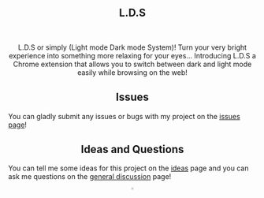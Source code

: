 <h2 align="center">L.D.S</h2>
<!-- ![L D S](https://user-images.githubusercontent.com/99421749/210633383-6cc703d0-af83-43df-b008-7281ccea1046.png) -->

<br/>
<p align="center">L.D.S or simply (Light mode Dark mode System)! Turn your very bright experience into something more relaxing for your eyes...
Introducing L.D.S a Chrome extension that allows you to switch between dark and light mode easily while browsing on the web!
</p>

<h2 align="center">Issues</h2>

You can gladly submit any issues or bugs with my project on the [issues page](https://github.com/Abdelrahmanthecoder/L.D.S/issues)!

<h2 align="center">Ideas and Questions</h2>

You can tell me some ideas for this project on the [ideas](https://github.com/Abdelrahmanthecoder/L.D.S/discussions/categories/ideas) page
and you can ask me questions on the [general discussion](https://github.com/Abdelrahmanthecoder/L.D.S/discussions/categories/general) page!

<div align="center">
  <a href="https://github.com/Abdelrahmanthecoder" style="text-decoration:none;">
    <img src="https://github.com/ultralytics/assets/raw/main/social/logo-social-github.png" width="3%" alt="" /></a>
</div>
